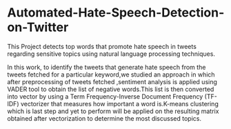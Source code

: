# Automated-Hate-Speech-Detection-on-Twitter
This Project detects top words that promote hate speech in tweets regarding sensitive topics using natural language processing techniques.

In this work, to identify the tweets that generate hate speech from the tweets fetched for a
particular keyword,we studied an approach in which after preprocessing of tweets fetched
,sentiment analysis is applied using VADER tool to obtain the list of negative words.This
list is then converted into vector by using a Term Frequency-Inverse Document
Frequency (TF-IDF) vectorizer that measures how important a word is.K-means
clustering which is last step and yet to perform will be applied on the resulting matrix
obtained after vectorization to determine the most discussed topics.
